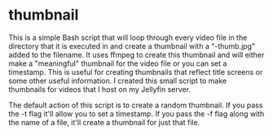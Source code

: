 # thumbnail

This is a simple Bash script that will loop through every video file in the directory that it is executed in and create a thumbnail with a "-thumb.jpg" added to the filename. It uses ffmpeg to create this thumbnail and will either make a "meaningful" thumbnail for the video file or you can set a timestamp. This is useful for creating thumbnails that reflect title screens or some other useful information.
I created this small script to make thumbnails for videos that I host on my Jellyfin server. 

The default action of this script is to create a random thumbnail. If you pass the -t flag it'll allow you to set a timestamp. If you pass the -f flag along with the name of a file, it'll create a thumbnail for just that file.

